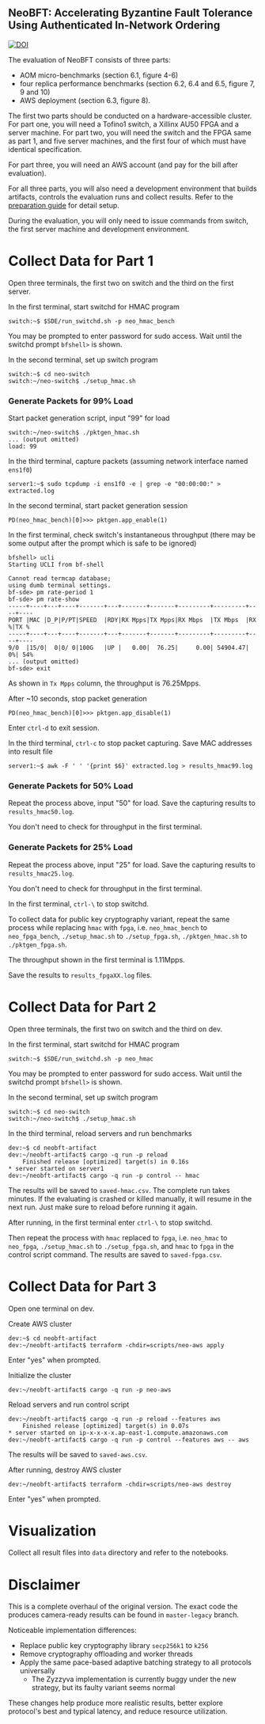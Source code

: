 ## NeoBFT: Accelerating Byzantine Fault Tolerance Using Authenticated In-Network Ordering

[![DOI](https://zenodo.org/badge/672471121.svg)](https://zenodo.org/doi/10.5281/zenodo.8317486)

The evaluation of NeoBFT consists of three parts: 
* AOM micro-benchmarks (section 6.1, figure 4-6)
* four replica performance benchmarks (section 6.2, 6.4 and 6.5, figure 7, 9 and 10)
* AWS deployment (section 6.3, figure 8).

The first two parts should be conducted on a hardware-accessible cluster.
For part one, you will need a Tofino1 switch, a Xillinx AU50 FPGA and a server machine.
For part two, you will need the switch and the FPGA same as part 1, and five server machines, and the first four of which must have identical specification.

For part three, you will need an AWS account (and pay for the bill after evaluation).

For all three parts, you will also need a development environment that builds artifacts, controls the evaluation runs and collect results.
Refer to the [preparation guide](./prepare.md) for detail setup.

During the evaluation, you will only need to issue commands from switch, the first server machine and development environment.

# Collect Data for Part 1

Open three terminals, the first two on switch and the third on the first server.

In the first terminal, start switchd for HMAC program 

```
switch:~$ $SDE/run_switchd.sh -p neo_hmac_bench
```

You may be prompted to enter password for sudo access. 
Wait until the switchd prompt `bfshell>` is shown.

In the second terminal, set up switch program

```
switch:~$ cd neo-switch
switch:~/neo-switch$ ./setup_hmac.sh
```

### Generate Packets for 99% Load

Start packet generation script, input "99" for load

```
switch:~/neo-switch$ ./pktgen_hmac.sh
... (output omitted)
load: 99
```

In the third terminal, capture packets (assuming network interface named `ens1f0`)

```
server1:~$ sudo tcpdump -i ens1f0 -e | grep -e "00:00:00:" > extracted.log
```

In the second terminal, start packet generation session

```
PD(neo_hmac_bench)[0]>>> pktgen.app_enable(1)
```

In the first terminal, check switch's instantaneous throughput (there may be some output after the prompt which is safe to be ignored)

```
bfshell> ucli
Starting UCLI from bf-shell 

Cannot read termcap database;
using dumb terminal settings.
bf-sde> pm rate-period 1
bf-sde> pm rate-show
-----+----+---+----+-------+---+-------+-------+---------+---------+----+----
PORT |MAC |D_P|P/PT|SPEED  |RDY|RX Mpps|TX Mpps|RX Mbps  |TX Mbps  |RX %|TX %
-----+----+---+----+-------+---+-------+-------+---------+---------+----+----
9/0  |15/0|  0|0/ 0|100G   |UP |   0.00|  76.25|     0.00| 54904.47|  0%| 54%
... (output omitted)
bf-sde> exit
```

As shown in `Tx Mpps` column, the throughput is 76.25Mpps.

After ~10 seconds, stop packet generation

```
PD(neo_hmac_bench)[0]>>> pktgen.app_disable(1)
```

Enter `ctrl-d` to exit session.

In the third terminal, `ctrl-c` to stop packet capturing.
Save MAC addresses into result file

```
server1:~$ awk -F ' ' '{print $6}' extracted.log > results_hmac99.log
```

### Generate Packets for 50% Load

Repeat the process above, input "50" for load.
Save the capturing results to `results_hmac50.log`.

You don't need to check for throughput in the first terminal.

### Generate Packets for 25% Load

Repeat the process above, input "25" for load.
Save the capturing results to `results_hmac25.log`.

You don't need to check for throughput in the first terminal.

In the first terminal, `ctrl-\` to stop switchd.

To collect data for public key cryptography variant, repeat the same process while replacing `hmac` with `fpga`, i.e. `neo_hmac_bench` to `neo_fpga_bench`, `./setup_hmac.sh` to `./setup_fpga.sh`, `./pktgen_hmac.sh` to `./pktgen_fpga.sh`.

The throughput shown in the first terminal is 1.11Mpps.

Save the results to `results_fpgaXX.log` files.

# Collect Data for Part 2

Open three terminals, the first two on switch and the third on dev.

In the first terminal, start switchd for HMAC program

```
switch:~$ $SDE/run_switchd.sh -p neo_hmac
```

You may be prompted to enter password for sudo access. 
Wait until the switchd prompt `bfshell>` is shown.

In the second terminal, set up switch program

```
switch:~$ cd neo-switch
switch:~/neo-switch$ ./setup_hmac.sh
```

In the third terminal, reload servers and run benchmarks

```
dev:~$ cd neobft-artifact
dev:~/neobft-artifact$ cargo -q run -p reload
    Finished release [optimized] target(s) in 0.16s
* server started on server1
dev:~/neobft-artifact$ cargo -q run -p control -- hmac
```

The results will be saved to `saved-hmac.csv`.
The complete run takes minutes.
If the evaluating is crashed or killed manually, it will resume in the next run.
Just make sure to reload before running it again.

After running, in the first terminal enter `ctrl-\` to stop switchd.

Then repeat the process with `hmac` replaced to `fpga`, i.e. `neo_hmac` to `neo_fpga`, `./setup_hmac.sh` to `./setup_fpga.sh`, and `hmac` to `fpga` in the control script command.
The results are saved to `saved-fpga.csv`.

# Collect Data for Part 3

Open one terminal on dev.

Create AWS cluster

```
dev:~$ cd neobft-artifact
dev:~/neobft-artifact$ terraform -chdir=scripts/neo-aws apply
```

Enter "yes" when prompted.

Initialize the cluster

```
dev:~/neobft-artifact$ cargo -q run -p neo-aws
```

Reload servers and run control script

```
dev:~/neobft-artifact$ cargo -q run -p reload --features aws
    Finished release [optimized] target(s) in 0.07s
* server started on ip-x-x-x-x.ap-east-1.compute.amazonaws.com
dev:~/neobft-artifact$ cargo -q run -p control --features aws -- aws
```

The results will be saved to `saved-aws.csv`.

After running, destroy AWS cluster

```
dev:~/neobft-artifact$ terraform -chdir=scripts/neo-aws destroy
```

Enter "yes" when prompted.

# Visualization

Collect all result files into `data` directory and refer to the notebooks.

# Disclaimer

This is a complete overhaul of the original version.
The exact code the produces camera-ready results can be found in `master-legacy` branch.

Noticeable implementation differences:
* Replace public key cryptography library `secp256k1` to `k256`
* Remove cryptography offloading and worker threads
* Apply the same pace-based adaptive batching strategy to all protocols universally
  * The Zyzzyva implementation is currently buggy under the new strategy, but its faulty variant seems normal

These changes help produce more realistic results, better explore protocol's best and typical latency, and reduce resource utilization.
